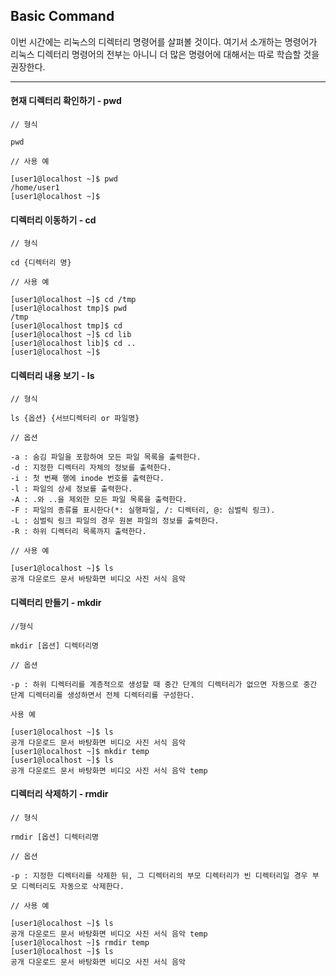 ## Basic Command  

이번 시간에는 리눅스의 디렉터리 명령어를 살펴볼 것이다. 여기서 소개하는 명령어가 리눅스 디렉터리 명령어의 전부는 아니니 더 많은 명령어에 대해서는 따로 학습할 것을 권장한다.

---

#### 현재 디렉터리 확인하기 - pwd

```
// 형식  

pwd
```
  
```
// 사용 예  

[user1@localhost ~]$ pwd
/home/user1
[user1@localhost ~]$
```
  
#### 디렉터리 이동하기 - cd  

```
// 형식  

cd {디렉터리 명}
```
  
```
// 사용 예  

[user1@localhost ~]$ cd /tmp
[user1@localhost tmp]$ pwd
/tmp
[user1@localhost tmp]$ cd
[user1@localhost ~]$ cd lib
[user1@localhost lib]$ cd ..
[user1@localhost ~]$
```
  
#### 디렉터리 내용 보기 - ls  

```
// 형식  

ls {옵션} {서브디렉터리 or 파일명}
```

```
// 옵션  

-a : 숨김 파일을 포함하여 모든 파일 목록을 출력한다.
-d : 지정한 디렉터리 자체의 정보를 출력한다.
-i : 첫 번째 행에 inode 번호를 출력한다.
-l : 파일의 상세 정보를 출력한다.
-A : .와 ..을 제외한 모든 파일 목록을 출력한다.
-F : 파일의 종류를 표시한다(*: 실행파일, /: 디렉터리, @: 심벌릭 링크).
-L : 심벌릭 링크 파일의 경우 원본 파일의 정보를 출력한다.
-R : 하위 디렉터리 목록까지 출력한다.
```
  
```
// 사용 예  

[user1@localhost ~]$ ls
공개 다운로드 문서 바탕화면 비디오 사진 서식 음악
```
  
#### 디렉터리 만들기 - mkdir  

```
//형식  

mkdir [옵션] 디렉터리명
```
  
```
// 옵션  

-p : 하위 디렉터리를 계층적으로 생성할 때 중간 단계의 디렉터리가 없으면 자동으로 중간 단계 디렉터리를 생성하면서 전체 디렉터리를 구성한다.  
```
  
```
사용 예  

[user1@localhost ~]$ ls
공개 다운로드 문서 바탕화면 비디오 사진 서식 음악
[user1@localhost ~]$ mkdir temp
[user1@localhost ~]$ ls
공개 다운로드 문서 바탕화면 비디오 사진 서식 음악 temp
```
  
#### 디렉터리 삭제하기 - rmdir  

```
// 형식  

rmdir [옵션] 디렉터리명
```
  
```
// 옵션  

-p : 지정한 디렉터리를 삭제한 뒤, 그 디렉터리의 부모 디렉터리가 빈 디렉터리일 경우 부모 디렉터리도 자동으로 삭제한다.
```
  
```
// 사용 예  

[user1@localhost ~]$ ls
공개 다운로드 문서 바탕화면 비디오 사진 서식 음악 temp
[user1@localhost ~]$ rmdir temp
[user1@localhost ~]$ ls
공개 다운로드 문서 바탕화면 비디오 사진 서식 음악
```

